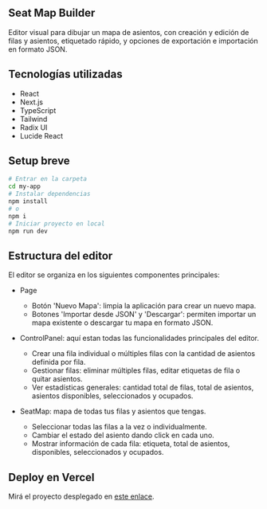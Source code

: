 ## Seat Map Builder

Editor visual para dibujar un mapa de asientos, con creación y edición de filas y asientos, etiquetado rápido, y opciones de exportación e importación en formato JSON.

## Tecnologías utilizadas

- React
- Next.js
- TypeScript
- Tailwind
- Radix UI
- Lucide React

## Setup breve

```bash
# Entrar en la carpeta
cd my-app
# Instalar dependencias
npm install
# o
npm i
# Iniciar proyecto en local
npm run dev
```

## Estructura del editor

El editor se organiza en los siguientes componentes principales:

- Page
    - Botón 'Nuevo Mapa': limpia la aplicación para crear un nuevo mapa.
    - Botones 'Importar desde JSON' y 'Descargar': permiten importar un mapa existente o descargar tu mapa en formato JSON.

- ControlPanel: aquí estan todas las funcionalidades principales del editor. 
    - Crear una fila individual o múltiples filas con la cantidad de asientos definida por fila.
    - Gestionar filas: eliminar múltiples filas, editar etiquetas de fila o quitar asientos.
    - Ver estadísticas generales: cantidad total de filas, total de asientos, asientos disponibles, seleccionados y ocupados.

- SeatMap: mapa de todas tus filas y asientos que tengas.
    - Seleccionar todas las filas a la vez o individualmente.
    - Cambiar el estado del asiento dando click en cada uno.
    - Mostrar información de cada fila: etiqueta, total de asientos, disponibles, seleccionados y ocupados.

## Deploy en Vercel

Mirá el proyecto desplegado en [este enlace](https://seat-map-builder-mu.vercel.app/).
